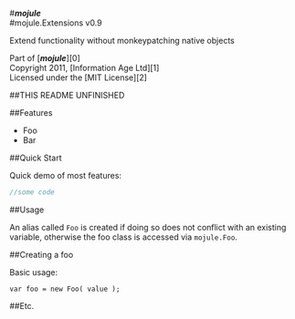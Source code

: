 #***mojule***  
#mojule.Extensions v0.9

Extend functionality without monkeypatching native objects

Part of [***mojule***][0]  
Copyright 2011, [Information Age Ltd][1]  
Licensed under the [MIT License][2]

##THIS README UNFINISHED

##Features

* Foo
* Bar

##Quick Start

Quick demo of most features:

``` js
//some code
```    
    
##Usage

An alias called `Foo` is created if doing so does not conflict with an 
existing variable, otherwise the foo class is accessed via `mojule.Foo`.

##Creating a foo

Basic usage:

    var foo = new Foo( value );

##Etc.